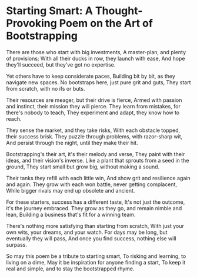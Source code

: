 # Starting Smart: A Thought-Provoking Poem on the Art of Bootstrapping

There are those who start with big investments,
A master-plan, and plenty of provisions;
With all their ducks in row, they launch with ease,
And hope they'll succeed, but they've got no expertise.

Yet others have to keep considerate paces,
Building bit by bit, as they navigate new spaces.
No bootstraps here, just pure grit and guts,
They start from scratch, with no ifs or buts.

Their resources are meager, but their drive is fierce,
Armed with passion and instinct, their mission they will pierce.
They learn from mistakes, for there's nobody to teach,
They experiment and adapt, they know how to reach.

They sense the market, and they take risks,
With each obstacle topped, their success brisk.
They puzzle through problems, with razor-sharp wit,
And persist through the night, until they make their hit.

Bootstrapping's their art, it's their melody and verse,
They paint with their ideas, and their vision's inverse.
Like a plant that sprouts from a seed in the ground,
They start small but grow big, without making a sound.

Their tanks they refill with each little win,
And show grit and resilience again and again.
They grow with each won battle, never getting complacent,
While bigger rivals may end up obsolete and ancient.

For these starters, success has a different taste,
It's not just the outcome, it's the journey embraced.
They grow as they go, and remain nimble and lean,
Building a business that's fit for a winning team.

There's nothing more satisfying than starting from scratch,
With just your own wits, your dreams, and your watch.
For days may be long, but eventually they will pass,
And once you find success, nothing else will surpass.

So may this poem be a tribute to starting smart,
To risking and learning, to living on a dime,
May it be inspiration for anyone finding a start,
To keep it real and simple, and to stay the bootstrapped rhyme.